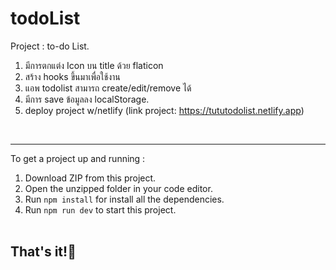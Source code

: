 # todoList
Project : to-do List.<br>

1. มีการตกแต่ง Icon บน title ด้วย flaticon
2. สร้าง hooks ขึ้นมาเพื่อใช้งาน
3. แอพ todolist สามารถ create/edit/remove ได้
4. มีการ save ข้อมูลลง localStorage. 
5. deploy project w/netlify (link project: https://tututodolist.netlify.app)

<br><hr>
To get a project up and running :
1. Download ZIP from this project.
2. Open the unzipped folder in your code editor.
3. Run <code>npm install</code> for install all the dependencies.
4. Run <code>npm run dev</code> to start this project.
<br><br>
<h2>That's it!💚</h2>
